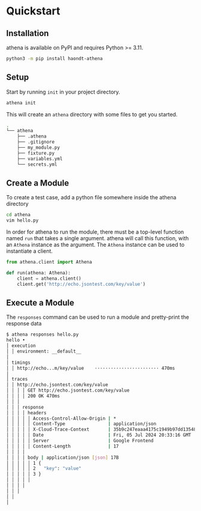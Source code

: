 # Quickstart

## Installation

athena is available on PyPI and requires Python >= 3.11.

```sh
python3 -m pip install haondt-athena
```

## Setup

Start by running `init` in your project directory.

```sh
athena init
```

This will create an `athena` directory with some files to get you started.

```sh
.
└── athena
    ├── .athena
    ├── .gitignore
    ├── my_module.py
    ├── fixture.py
    ├── variables.yml
    └── secrets.yml
```

## Create a Module

To create a test case, add a python file somewhere inside the athena directory

```sh
cd athena
vim hello.py
```

In order for athena to run the module, there must be a top-level function named `run` that takes a single argument.
athena will call this function, with an `Athena` instance as the argument. The `Athena` instance can be used to instantiate a client.

```python title="hello.py"
from athena.client import Athena

def run(athena: Athena):
    client = athena.client()
    client.get('http://echo.jsontest.com/key/value')
```

## Execute a Module

The `responses` command can be used to run a module and pretty-print the response data

```sh
$ athena responses hello.py
hello •
│ execution
│ │ environment: __default__
│
│ timings
│ │ http://echo...m/key/value    ························ 470ms
│
│ traces
│ │ http://echo.jsontest.com/key/value
│ │ │ │ GET http://echo.jsontest.com/key/value
│ │ │ │ 200 OK 470ms
│ │ │
│ │ │ response
│ │ │ │ headers
│ │ │ │ │ Access-Control-Allow-Origin | *
│ │ │ │ │ Content-Type                | application/json
│ │ │ │ │ X-Cloud-Trace-Context       | 35b9c247eaaa4175c1949b97dd13548a
│ │ │ │ │ Date                        | Fri, 05 Jul 2024 20:33:16 GMT
│ │ │ │ │ Server                      | Google Frontend
│ │ │ │ │ Content-Length              | 17
│ │ │ │
│ │ │ │ body | application/json [json] 17B
│ │ │ │ │ 1 {
│ │ │ │ │ 2   "key": "value"
│ │ │ │ │ 3 }
│ │ │ │ │
│ │ │ │
│ │ │
│ │
│
```
